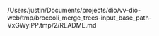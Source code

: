 /Users/justin/Documents/projects/dio/vv-dio-web/tmp/broccoli_merge_trees-input_base_path-VxGWyiPP.tmp/2/README.md